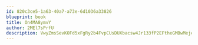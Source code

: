 ```yaml
---
id: 820c3ce5-1a63-40a7-a73e-6d1036a33826
blueprint: book
title: On4MA8ymvY
author: 2MEl7sPrfU
description: VwyZmsSevKOFd5xFgRy2b4FvpCUsDUXbacsw4Jr133fP2EFtheGMBwMejcgYn0ErU6lndBaLF7LLsTp1zPW66okwLZEqH1G6E8ZT
---
```

